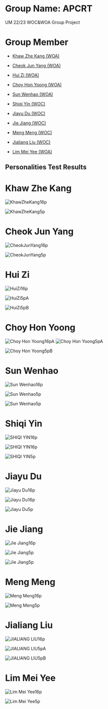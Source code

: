 # Group Name: APCRT
UM 22/23 WOC&amp;WOA Group Project
# Group Member 
- [Khaw Zhe Kang (WOA)](#khaw-zhe-kang)

- [Cheok Jun Yang (WOA)](#cheok-jun-yang)

- [Hui Zi (WOA)](#hui-zi)

- [Choy Hon Yoong (WOA)](#choy-hon-yoong)

- [Sun Wenhao (WOA)](#sun-wenhao)

- [Shiqi Yin (WOC)](#shiqi-yin)

- [Jiayu Du (WOC)](#jiayu-du)

- [Jie Jiang (WOC)](#jie-jiang)

- [Meng Meng (WOC)](#meng-meng)

- [Jialiang Liu (WOC)](#jialiang-liu)

- [Lim Mei Yee (WOA)](#lim-mei-yee)

## Personalities Test Results
# Khaw Zhe Kang

![KhawZheKang16p](https://raw.githubusercontent.com/khawzk/APCRT/main/personality-test/16Personalities.PNG?token=GHSAT0AAAAAAB3FU4JGX4O2CPMH4D65FP5KY62BOSA)

![KhawZheKang5p](https://raw.githubusercontent.com/khawzk/APCRT/main/personality-test/5Personalities.PNG?token=GHSAT0AAAAAAB3FU4JGCVHOVE5NQL7PJN7CY62BO7Q)

# Cheok Jun Yang

![CheokJunYang16p](https://raw.githubusercontent.com/khawzk/APCRT/main/personality-test/16P(CheokJunYang).PNG?token=GHSAT0AAAAAAB3FU4JHCQSP7C5FWHAC7KVIY62BQRQ)

![CheokJunYang5p](https://raw.githubusercontent.com/khawzk/APCRT/main/personality-test/5P(CheokJunYang).PNG?token=GHSAT0AAAAAAB3FU4JH2MTA4SJNN3Z5SU5EY62BQBQ)

# Hui Zi

![HuiZi16p](https://raw.githubusercontent.com/khawzk/APCRT/main/personality-test/16p(HuiZi).png?token=GHSAT0AAAAAAB3FU4JHRKBU5QEAJ7F5CYYGY62BQ4A)

![HuiZi5pA](https://raw.githubusercontent.com/khawzk/APCRT/main/personality-test/5pA(HuiZi).png?token=GHSAT0AAAAAAB3FU4JHD6PZUGZ6XZMPH6LMY62BRIQ)

![HuiZi5pB](https://raw.githubusercontent.com/khawzk/APCRT/main/personality-test/5pB(HuiZi).png?token=GHSAT0AAAAAAB3FU4JHRGJL3FP7WTOK7LN4Y62BRPA)

# Choy Hon Yoong

![Choy Hon Yoong16pA](https://raw.githubusercontent.com/khawzk/APCRT/main/personality-test/16p(ChoyHonYoong).png?token=GHSAT0AAAAAAB3FU4JHVGNQCBEWUHDTPQNAY62BTCA)
![Choy Hon Yoong5pA](https://raw.githubusercontent.com/khawzk/APCRT/main/personality-test/5pA(ChoyHonYoong).PNG?token=GHSAT0AAAAAAB3FU4JHG533U7NWRPMMILE6Y62BTVA)

![Choy Hon Yoong5pB](https://github.com/khawzk/APCRT/blob/main/personality-test/5pB(ChoyHonYoong).PNG)

# Sun Wenhao

![Sun Wenhao16p](https://raw.githubusercontent.com/khawzk/APCRT/main/personality-test/16p(Wenhao).png?token=GHSAT0AAAAAAB3FU4JH3VBEFOBWDGPQ6N2GY62BUOA)

![Sun Wenhao5p](https://raw.githubusercontent.com/khawzk/APCRT/main/personality-test/5pA(Wenhao).png?token=GHSAT0AAAAAAB3FU4JGOQXQMTYODZ7LU56AY62BUWQ)

![Sun Wenhao5p](https://raw.githubusercontent.com/khawzk/APCRT/main/personality-test/5pB(Wenhao).png?token=GHSAT0AAAAAAB3FU4JHNLAKMYY25P4F43VUY62BU7A)

# Shiqi Yin

![SHIQI YIN16p](https://raw.githubusercontent.com/khawzk/APCRT/main/personality-test/16pA(ShiqiYin).png?token=GHSAT0AAAAAAB3FU4JHHV23DD2FAITD2UFAY62BVSA)

![SHIQI YIN16p](https://raw.githubusercontent.com/khawzk/APCRT/main/personality-test/16pB(ShiqiYin)ABC.PNG?token=GHSAT0AAAAAAB3FU4JHDV6MDTXMP26CVDAAY62BWLA)

![SHIQI YIN5p](https://raw.githubusercontent.com/khawzk/APCRT/main/personality-test/5p(ShiqiYin).jpg?token=GHSAT0AAAAAAB3FU4JHPZWVDAIXNHFFTRFUY62BWVQ)

# Jiayu Du

![Jiayu Du16p](https://raw.githubusercontent.com/khawzk/APCRT/main/personality-test/16pA(JiaYuDu).PNG?token=GHSAT0AAAAAAB3FU4JGYGISSPIJFNKF4RJWY62BXJA)

![Jiayu Du16p](https://raw.githubusercontent.com/khawzk/APCRT/main/personality-test/16pB(JiayuDu).jpg?token=GHSAT0AAAAAAB3FU4JH7F723VNGGOO4AMEUY62BXSQ)

![Jiayu Du5p](https://github.com/khawzk/APCRT/blob/main/personality-test/5p(JiayuDu).jpg?raw=true)

# Jie Jiang

![Jie Jiang16p](https://raw.githubusercontent.com/khawzk/APCRT/main/16p(JieJiang).png)

![Jie Jiang5p](https://raw.githubusercontent.com/khawzk/APCRT/main/5pA(JieJiang).png)

![Jie Jiang5p](https://raw.githubusercontent.com/khawzk/APCRT/main/5pB(JieJiang).png)

# Meng Meng

![Meng Meng16p](https://raw.githubusercontent.com/khawzk/APCRT/main/personality-test/16p(MengMeng).jpg?token=GHSAT0AAAAAAB3FU4JHJ7XHVL5MOWXB64IKY62B5NA)

![Meng Meng5p](https://raw.githubusercontent.com/khawzk/APCRT/main/personality-test/5p(MengMeng).png?token=GHSAT0AAAAAAB3FU4JHZR4QTMZDJIQKGZUCY62B5BA)


# Jialiang Liu

![JIALIANG LIU16p](https://raw.githubusercontent.com/khawzk/APCRT/main/personality-test/16p(JiaLiangLiu).png?token=GHSAT0AAAAAAB3FU4JH6LHAMWRRMF7VG5TQY62B3VQ)

![JIALIANG LIU5pA](https://raw.githubusercontent.com/khawzk/APCRT/main/personality-test/5pA(JiaLiangLiu).png?token=GHSAT0AAAAAAB3FU4JGXLYASF6GVDV2W6CWY62B37A)

![JIALIANG LIU5pB](https://raw.githubusercontent.com/khawzk/APCRT/main/personality-test/5pB(JiaLiangLiu).png?token=GHSAT0AAAAAAB3FU4JHRCO64P7F2XK6JHHYY62B4EA)

# Lim Mei Yee

![Lim Mei Yee16p](https://raw.githubusercontent.com/khawzk/APCRT/main/personality-test/16p(MeiYeeLim).jpg?token=GHSAT0AAAAAAB3FU4JGI22O2QLU4S7MKJSWY62B2ZQ)

![Lim Mei Yee5p](https://raw.githubusercontent.com/khawzk/APCRT/main/personality-test/5p(MeiYeeLim).PNG?token=GHSAT0AAAAAAB3FU4JHSD6MBE7HMNFNCATKY62B22Q)

